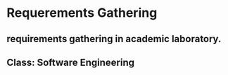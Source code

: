 # Requerements Gathering

## requirements gathering in academic laboratory.
## Class: Software Engineering

